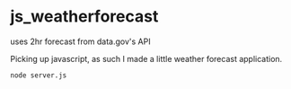 # js_weatherforecast
uses 2hr forecast from data.gov's API

Picking up javascript, as such I made a little weather forecast application. 

```
node server.js
```
